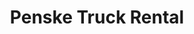 ---
title: "Penske Truck Rental"
url: /indianapolis/penske-truck-rental-stanley-avenue/
shop: storage rental
---